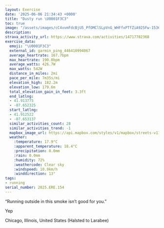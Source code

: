 ```yaml
---
layout: Exercise
date: '2025-06-06 21:34:43 +0000'
title: "Dusty run \U0001F3C3"
toc: true
image: "/assets/images/cC4vvmFdcBjU5_PfOMClSLpVnG_WHFfxPTfZiA925Fw-1536x2048.jpg.jpeg"
description:
strava_activity_url: https://www.strava.com/activities/14717782368
exercise_data:
  emoji: "\U0001F3C3"
  external_id: garmin_ping_446410994067
  average_heartrate: 167.7bpm
  max_heartrate: 190.0bpm
  average_watts: 426.7W
  max_watts: 542W
  distance_in_miles: 2mi
  pace_per_mile: 7m35s/mi
  elevation_high: 182.2m
  elevation_low: 179.6m
  total_elevation_gain_in_feet: 3.3ft
  end_latlng:
  - 41.913775
  - -87.652325
  start_latlng:
  - 41.912522
  - -87.653137
  similar_activities_count: 28
  similar_activities_trend: -1
  mapbox_image_url: https://api.mapbox.com/styles/v1/mapbox/streets-v11/static/path-5+787af2-1.0(%7Bgy~Ffl~uOFc%40BeBEcADmBCg%40AkACk%40%40c%40G_%40%40y%40CQGOAIF%5D%40%5B%40gCGqAFoBA_CEqBBiCCm%40AsBAMEC%7BBHGAAIAs%40DoBGWCa%40Ba%40Aw%40By%40E_%40GWAs%40BYAsC%40aAAa%40Ss%40A%7DAIs%40Bu%40Cg%40D%5D%40gA%40eDEm%40%40o%40Do%40C%7B%40ByCAUA%3FB%5C%3FdACjA%3Fp%40E%60ABzABd%40%3F%7C%40FV%3FZEt%40BJ%3Fn%40CrADb%40%3FZEH%3Fr%40G~%40D%5EPjABxBBNAl%40F~%40CbBD~%40E%7C%40DjE%40LFH%5EEb%40%40%5C%3FDD%40p%40Cb%40H%60B%3Fr%40Dr%40A~%40Dt%40AT%40xBEdDDlAAj%40Bl%40%3Ft%40PtAERGlCBfBC%7C%40),pin-s-s+e5b22e(-87.6514,41.91374),pin-s-f+89ae00(-87.65040999999997,41.91385000000002)/auto/800x800?access_token=pk.eyJ1Ijoiam9zaGJlY2ttYW4iLCJhIjoiY205eWR2aDd1MWZ6djJrbXc4a3M0bWZleiJ9.XiG9OWkNcZk2QzjJbxLB4A
  weather:
    :temperature: 17.9°C
    :apparent_temperature: 18.4°C
    :precipitation: 0.0mm
    :rain: 0.0mm
    :humidity: 72%
    :weathercode: Clear sky
    :windspeed: 10.9km/h
    :winddirection: 13°
tags:
- running
serial_number: 2025.ERE.154
---
```

“Running outside in this smoke isn’t good for you.”

Yep

Chicago, Illinois, United States (Halsted to Larabee)
